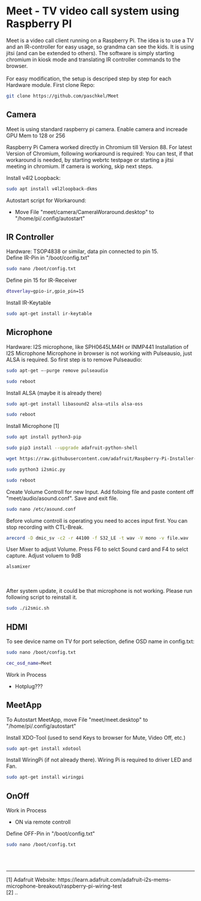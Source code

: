 # Meet - TV video call system using Raspberry PI
Meet is a video call client running on a Raspberry Pi. The idea is to use a TV and an IR-controller for easy usage, so grandma can see the kids. It is using jitsi (and can be extended to others). The software is simply starting chromium in kiosk mode and translating IR controller commands to the browser.
<br><br>
For easy modification, the setup is descriped step by step for each Hardware module. First clone Repo:

```sh
git clone https://github.com/paschkel/Meet
```

## Camera
Meet is using standard raspberry pi camera.
Enable camera and increade GPU Mem to 128 or 256

Raspberry Pi Camera worked directly in Chromium till Version 88. For latest Version of Chromium, following workaround is required:
You can test, if that workaround is needed, by starting webrtc testpage or starting a jitsi meeting in chromium. If camera is working, skip next steps.

Install v4l2 Loopback:
```sh
sudo apt install v4l2loopback-dkms
```
Autostart script for Workaround:
- Move File "meet/camera/CameraWoraround.desktop" to "/home/pi/.config/autostart"


## IR Controller
Hardware: TSOP4838 or similar, data pin connected to pin 15.<br>
Define IR-Pin in "/boot/config.txt"
```sh
sudo nano /boot/config.txt
```
Define pin 15 for IR-Receiver
```sh
dtoverlay=gpio-ir,gpio_pin=15
```

Install IR-Keytable
```sh
sudo apt-get install ir-keytable
```


## Microphone
Hardware: I2S microphone, like SPH0645LM4H or INMP441
Installation of I2S Microphone
Microphone in browser is not working with Pulseausio, just ALSA is required. So first step is to remove Pulseaudio:
```sh
sudo apt-get –-purge remove pulseaudio
```
```sh
sudo reboot
```
Install ALSA (maybe it is already there)
```sh
sudo apt-get install libasound2 alsa-utils alsa-oss
```
```sh
sudo reboot
```
Install Microphone [1]
```sh
sudo apt install python3-pip
```
```sh
sudo pip3 install --upgrade adafruit-python-shell
```
```sh
wget https://raw.githubusercontent.com/adafruit/Raspberry-Pi-Installer-Scripts/master/i2smic.py
```
```sh
sudo python3 i2smic.py
```
```sh
sudo reboot
```
Create Volume Controll for new Input. Add folloing file and paste content off "meet/audio/asound.conf". Save and exit file.
```sh
sudo nano /etc/asound.conf
```
Before volume controll is operating you need to acces input first. You can stop recording  with CTL-Break.
```sh
arecord -D dmic_sv -c2 -r 44100 -f S32_LE -t wav -V mono -v file.wav
```
User Mixer to adjust Volume. Press F6 to selct Sound card and F4 to selct capture. Adjust voluem to 9dB
```sh
alsamixer
```
<br><br>
After system update, it could be that microphone is not working. Please run following script to reinstall it.
```sh
sudo ./i2smic.sh
```

## HDMI
To see device name on TV for port selection, define OSD name in config.txt:
```sh
sudo nano /boot/config.txt
```
```sh
cec_osd_name=Meet
```
Work in Process
- Hotplug???

## MeetApp
To Autostart MeetApp, move File "meet/meet.desktop" to "/home/pi/.config/autostart"

Install XDO-Tool (used to send Keys to browser for Mute, Video Off, etc.)
```sh
sudo apt-get install xdotool
```

Install WiringPi (if not already there). Wiring Pi is required to driver LED and Fan.
```sh
sudo apt-get install wiringpi
```


## OnOff
Work in Process
- ON via remote controll


Define OFF-Pin in "/boot/config.txt"
```sh
sudo nano /boot/config.txt
```

<br><br>
<hr>
[1]   Adafruit Website: https://learn.adafruit.com/adafruit-i2s-mems-microphone-breakout/raspberry-pi-wiring-test <br>
[2]   ..
